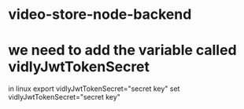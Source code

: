 # video-store-node-backend

# we need to add the variable called vidlyJwtTokenSecret

in linux 
  export vidlyJwtTokenSecret="secret key"
  set vidlyJwtTokenSecret="secret key"
     
